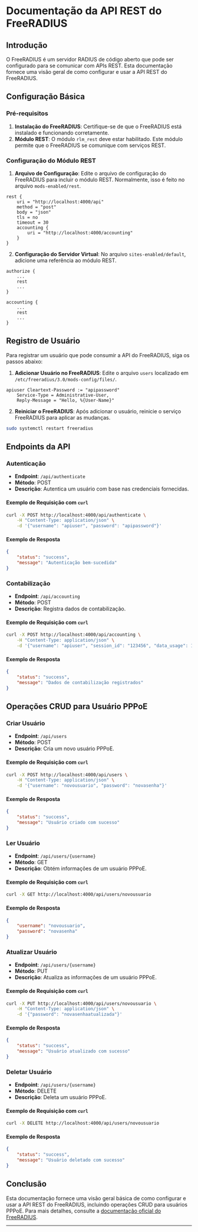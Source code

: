 # Documentação da API REST do FreeRADIUS

## Introdução

O FreeRADIUS é um servidor RADIUS de código aberto que pode ser configurado para se comunicar com APIs REST. Esta documentação fornece uma visão geral de como configurar e usar a API REST do FreeRADIUS.

## Configuração Básica

### Pré-requisitos

1. **Instalação do FreeRADIUS**: Certifique-se de que o FreeRADIUS está instalado e funcionando corretamente.
2. **Módulo REST**: O módulo `rlm_rest` deve estar habilitado. Este módulo permite que o FreeRADIUS se comunique com serviços REST.

### Configuração do Módulo REST

1. **Arquivo de Configuração**: Edite o arquivo de configuração do FreeRADIUS para incluir o módulo REST. Normalmente, isso é feito no arquivo `mods-enabled/rest`.

```plaintext
rest {
    uri = "http://localhost:4000/api"
    method = "post"
    body = "json"
    tls = no
    timeout = 30
    accounting {
        uri = "http://localhost:4000/accounting"
    }
}
```

2. **Configuração do Servidor Virtual**: No arquivo `sites-enabled/default`, adicione uma referência ao módulo REST.

```plaintext
authorize {
    ...
    rest
    ...
}

accounting {
    ...
    rest
    ...
}
```

## Registro de Usuário

Para registrar um usuário que pode consumir a API do FreeRADIUS, siga os passos abaixo:

1. **Adicionar Usuário no FreeRADIUS**: Edite o arquivo `users` localizado em `/etc/freeradius/3.0/mods-config/files/`.

```plaintext
apiuser Cleartext-Password := "apipassword"
    Service-Type = Administrative-User,
    Reply-Message = "Hello, %{User-Name}"
```

2. **Reiniciar o FreeRADIUS**: Após adicionar o usuário, reinicie o serviço FreeRADIUS para aplicar as mudanças.

```bash
sudo systemctl restart freeradius
```

## Endpoints da API

### Autenticação

- **Endpoint**: `/api/authenticate`
- **Método**: POST
- **Descrição**: Autentica um usuário com base nas credenciais fornecidas.

#### Exemplo de Requisição com `curl`

```bash
curl -X POST http://localhost:4000/api/authenticate \
    -H "Content-Type: application/json" \
    -d '{"username": "apiuser", "password": "apipassword"}'
```

#### Exemplo de Resposta

```json
{
    "status": "success",
    "message": "Autenticação bem-sucedida"
}
```

### Contabilização

- **Endpoint**: `/api/accounting`
- **Método**: POST
- **Descrição**: Registra dados de contabilização.

#### Exemplo de Requisição com `curl`

```bash
curl -X POST http://localhost:4000/api/accounting \
    -H "Content-Type: application/json" \
    -d '{"username": "apiuser", "session_id": "123456", "data_usage": 1024}'
```

#### Exemplo de Resposta

```json
{
    "status": "success",
    "message": "Dados de contabilização registrados"
}
```

## Operações CRUD para Usuário PPPoE

### Criar Usuário

- **Endpoint**: `/api/users`
- **Método**: POST
- **Descrição**: Cria um novo usuário PPPoE.

#### Exemplo de Requisição com `curl`

```bash
curl -X POST http://localhost:4000/api/users \
    -H "Content-Type: application/json" \
    -d '{"username": "novousuario", "password": "novasenha"}'
```

#### Exemplo de Resposta

```json
{
    "status": "success",
    "message": "Usuário criado com sucesso"
}
```

### Ler Usuário

- **Endpoint**: `/api/users/{username}`
- **Método**: GET
- **Descrição**: Obtém informações de um usuário PPPoE.

#### Exemplo de Requisição com `curl`

```bash
curl -X GET http://localhost:4000/api/users/novousuario
```

#### Exemplo de Resposta

```json
{
    "username": "novousuario",
    "password": "novasenha"
}
```

### Atualizar Usuário

- **Endpoint**: `/api/users/{username}`
- **Método**: PUT
- **Descrição**: Atualiza as informações de um usuário PPPoE.

#### Exemplo de Requisição com `curl`

```bash
curl -X PUT http://localhost:4000/api/users/novousuario \
    -H "Content-Type: application/json" \
    -d '{"password": "novasenhaatualizada"}'
```

#### Exemplo de Resposta

```json
{
    "status": "success",
    "message": "Usuário atualizado com sucesso"
}
```

### Deletar Usuário

- **Endpoint**: `/api/users/{username}`
- **Método**: DELETE
- **Descrição**: Deleta um usuário PPPoE.

#### Exemplo de Requisição com `curl`

```bash
curl -X DELETE http://localhost:4000/api/users/novousuario
```

#### Exemplo de Resposta

```json
{
    "status": "success",
    "message": "Usuário deletado com sucesso"
}
```

## Conclusão

Esta documentação fornece uma visão geral básica de como configurar e usar a API REST do FreeRADIUS, incluindo operações CRUD para usuários PPPoE. Para mais detalhes, consulte a [documentação oficial do FreeRADIUS](https://www.freeradius.org/documentation/freeradius-server/4.0.0/howto/modules/rest/index.html).

---
